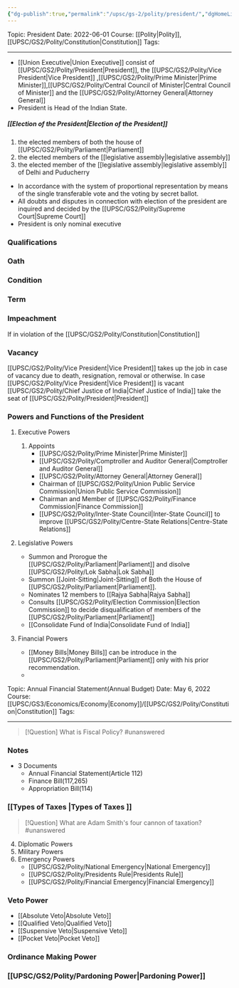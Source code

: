 ```yaml
---
{"dg-publish":true,"permalink":"/upsc/gs-2/polity/president/","dgHomeLink":true,"dgPassFrontmatter":false}
---
```



Topic: President
Date: 2022-06-01
Course: [[Polity|Polity]],[[UPSC/GS2/Polity/Constitution|Constitution]]
Tags: 

---

- [[Union Executive|Union Executive]] consist of [[UPSC/GS2/Polity/President|President]], the [[UPSC/GS2/Polity/Vice President|Vice President]] ,[[UPSC/GS2/Polity/Prime Minister|Prime Minister]],[[UPSC/GS2/Polity/Central Council of Minister|Central Council of Minister]] and the [[UPSC/GS2/Polity/Attorney General|Attorney General]]
- President is Head of the Indian State. 
##### **[[Election of the President|Election of the President]]**
1. the elected members of both the house of [[UPSC/GS2/Polity/Parliament|Parliament]]
2. the elected members of the [[legislative assembly|legislative assembly]]
3. the elected member of the [[legislative assembly|legislative assembly]] of Delhi and Puducherry

- In accordance with the system of proportional representation by means of the single transferable vote and the voting by secret ballot. 
- All doubts and disputes in connection with election of the president are inquired and decided by the [[UPSC/GS2/Polity/Supreme Court|Supreme Court]]
- President is only nominal executive

### Qualifications
### Oath
### Condition 
### Term
### Impeachment 
 If in violation of the [[UPSC/GS2/Polity/Constitution|Constitution]]
 
### Vacancy
[[UPSC/GS2/Polity/Vice President|Vice President]] takes up the job in case of vacancy due to death, resignation, removal or otherwise. 
	In case [[UPSC/GS2/Polity/Vice President|Vice President]] is vacant [[UPSC/GS2/Polity/Chief Justice of India|Chief Justice of India]] take the seat of [[UPSC/GS2/Polity/President|President]]

### Powers and Functions of the President 
1. Executive Powers
	1. Appoints 
		- [[UPSC/GS2/Polity/Prime Minister|Prime Minister]]
		- [[UPSC/GS2/Polity/Comptroller and Auditor General|Comptroller and Auditor General]]
		- [[UPSC/GS2/Polity/Attorney General|Attorney General]]
		- Chairman of [[UPSC/GS2/Polity/Union Public Service Commission|Union Public Service Commission]]
		- Chairman and Member of [[UPSC/GS2/Polity/Finance Commission|Finance Commission]]
		- [[UPSC/GS2/Polity/Inter-State Council|Inter-State Council]] to improve [[UPSC/GS2/Polity/Centre-State Relations|Centre-State Relations]] 
		
2. Legislative Powers
	- Summon and Prorogue the [[UPSC/GS2/Polity/Parliament|Parliament]] and disolve [[UPSC/GS2/Polity/Lok Sabha|Lok Sabha]]
	- Summon [[Joint-Sitting|Joint-Sitting]] of Both the House of [[UPSC/GS2/Polity/Parliament|Parliament]].
	- Nominates 12 members to [[Rajya Sabha|Rajya Sabha]]
	-  Consults [[UPSC/GS2/Polity/Election Commission|Election Commission]] to decide disqualification of members of the [[UPSC/GS2/Polity/Parliament|Parliament]]
	- [[Consolidate Fund of India|Consolidate Fund of India]]

3. Financial Powers
	- [[Money Bills|Money Bills]] can be introduce in the [[UPSC/GS2/Polity/Parliament|Parliament]] only with his prior recommendation. 
	- 
<div class="transclusion internal-embed is-loaded"><div class="markdown-embed">

<div class="markdown-embed-title">



</div>


Topic: Annual Financial Statement(Annual Budget)
Date: May 6, 2022
Course:[[UPSC/GS3/Economics/Economy|Economy]]/[[UPSC/GS2/Polity/Constitution|Constitution]]
Tags:

---

> [!Question] What is Fiscal Policy? #unanswered 
> 


### Notes
- 3 Documents 
	- Annual Financial Statement(Article 112)
	- Finance Bill(117,265)
	- Appropriation Bill(114)
	
### [[Types of Taxes |Types of Taxes ]]


> [!Question] What are Adam Smith's four cannon of taxation? #unanswered 
> 




</div></div>


4. Diplomatic Powers
5. Military Powers
6. Emergency Powers
	- [[UPSC/GS2/Polity/National Emergency|National Emergency]]
	- [[UPSC/GS2/Polity/Presidents Rule|Presidents Rule]]
	- [[UPSC/GS2/Polity/Financial Emergency|Financial Emergency]]



### Veto Power
- [[Absolute Veto|Absolute Veto]]
- [[Qualified Veto|Qualified Veto]]
- [[Suspensive Veto|Suspensive Veto]]
- [[Pocket Veto|Pocket Veto]]


### Ordinance Making Power
### [[UPSC/GS2/Polity/Pardoning Power|Pardoning Power]]

